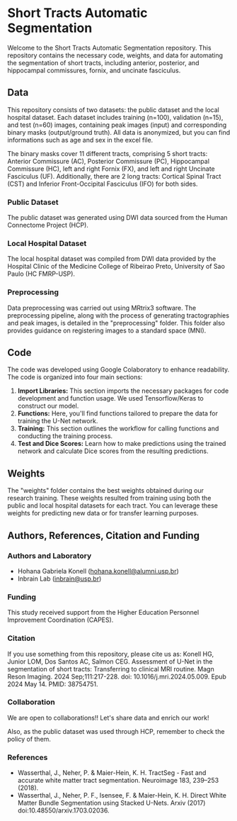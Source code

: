 # Short Tracts Automatic Segmentation

Welcome to the Short Tracts Automatic Segmentation repository. This repository contains the necessary code, weights, and data for automating the segmentation of short tracts, including anterior, posterior, and hippocampal commissures, fornix, and uncinate fasciculus.

## Data
This repository consists of two datasets: the public dataset and the local hospital dataset. Each dataset includes training (n=100), validation (n=15), and test (n=60) images, containing peak images (input) and corresponding binary masks (output/ground truth). All data is anonymized, but you can find informations such as age and sex in the excel file. 

The binary masks cover 11 different tracts, comprising 5 short tracts: Anterior Commissure (AC), Posterior Commissure (PC), Hippocampal Commissure (HC), left and right Fornix (FX), and left and right Uncinate Fasciculus (UF). Additionally, there are 2 long tracts: Cortical Spinal Tract (CST) and Inferior Front-Occipital Fasciculus (IFO) for both sides.

### Public Dataset
The public dataset was generated using DWI data sourced from the Human Connectome Project (HCP).

### Local Hospital Dataset
The local hospital dataset was compiled from DWI data provided by the Hospital Clinic of the Medicine College of Ribeirao Preto, University of Sao Paulo (HC FMRP-USP). 

### Preprocessing
Data preprocessing was carried out using MRtrix3 software. The preprocessing pipeline, along with the process of generating tractographies and peak images, is detailed in the "preprocessing" folder. This folder also provides guidance on registering images to a standard space (MNI).

## Code  
The code was developed using Google Colaboratory to enhance readability. The code is organized into four main sections:
1. **Import Libraries:** This section imports the necessary packages for code development and function usage. We used Tensorflow/Keras to construct our model. 
2. **Functions:** Here, you'll find functions tailored to prepare the data for training the U-Net network.
3. **Training:** This section outlines the workflow for calling functions and conducting the training process.
4. **Test and Dice Scores:** Learn how to make predictions using the trained network and calculate Dice scores from the resulting predictions.

## Weights
The "weights" folder contains the best weights obtained during our research training. These weights resulted from training using both the public and local hospital datasets for each tract. You can leverage these weights for predicting new data or for transfer learning purposes.

## Authors, References, Citation and Funding
### Authors and Laboratory
- Hohana Gabriela Konell (hohana.konell@alumni.usp.br)
- Inbrain Lab (inbrain@usp.br)

### Funding
This study received support from the Higher Education Personnel Improvement Coordination (CAPES).

### Citation
If you use something from this repository, please cite us as: 
Konell HG, Junior LOM, Dos Santos AC, Salmon CEG. Assessment of U-Net in the segmentation of short tracts: Transferring to clinical MRI routine. Magn Reson Imaging. 2024 Sep;111:217-228. doi: 10.1016/j.mri.2024.05.009. Epub 2024 May 14. PMID: 38754751.

### Collaboration
We are open to collaborations!! Let's share data and enrich our work!

Also, as the public dataset was used through HCP, remember to check the policy of them. 

### References 
- Wasserthal, J., Neher, P. & Maier-Hein, K. H. TractSeg - Fast and accurate white matter tract segmentation. Neuroimage 183, 239–253 (2018).
- Wasserthal, J., Neher, P. F., Isensee, F. & Maier-Hein, K. H. Direct White Matter Bundle Segmentation using Stacked U-Nets. Arxiv (2017) doi:10.48550/arxiv.1703.02036.
